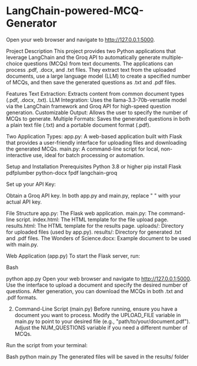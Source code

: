 # LangChain-powered-MCQ-Generator
Open your web browser and navigate to http://127.0.0.1:5000.

Project Description
This project provides two Python applications that leverage LangChain and the Groq API to automatically generate multiple-choice questions (MCQs) from text documents. The applications can process .pdf, .docx, and .txt files. They extract text from the uploaded documents, use a large language model (LLM) to create a specified number of MCQs, and then save the generated questions as .txt and .pdf files.

Features
Text Extraction: Extracts content from common document types (.pdf, .docx, .txt).
LLM Integration: Uses the llama-3.3-70b-versatile model via the LangChain framework and Groq API for high-speed question generation.
Customizable Output: Allows the user to specify the number of MCQs to generate.
Multiple Formats: Saves the generated questions in both a plain text file (.txt) and a portable document format (.pdf).

Two Application Types:
app.py: A web-based application built with Flask that provides a user-friendly interface for uploading files and downloading the generated MCQs.
main.py: A command-line script for local, non-interactive use, ideal for batch processing or automation.


Setup and Installation
Prerequisites
Python 3.8 or higher
pip install Flask pdfplumber python-docx fpdf langchain-groq

Set up your API Key:

Obtain a Groq API key.
In both app.py and main.py, replace " " with your actual API key.



File Structure
app.py: The Flask web application.
main.py: The command-line script.
index.html: The HTML template for the file upload page.
results.html: The HTML template for the results page.
uploads/: Directory for uploaded files (used by app.py).
results/: Directory for generated .txt and .pdf files.
The Wonders of Science.docx: Example document to be used with main.py.



Web Application (app.py)
To start the Flask server, run:

Bash

python app.py
Open your web browser and navigate to http://127.0.0.1:5000.
Use the interface to upload a document and specify the desired number of questions.
After generation, you can download the MCQs in both .txt and .pdf formats.

2. Command-Line Script (main.py)
Before running, ensure you have a document you want to process.
Modify the UPLOAD_FILE variable in main.py to point to your desired file (e.g., "path/to/your/document.pdf").
Adjust the NUM_QUESTIONS variable if you need a different number of MCQs.

Run the script from your terminal:

Bash
python main.py
The generated files will be saved in the results/ folder
